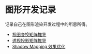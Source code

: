 # 图形开发记录

记录自己在图形渲染开发过程中的所思所得。

- [视图变换矩阵推导](https://github.com/dxm3dp/GraphicRendering/blob/main/Graphics/02%E8%A7%86%E5%9B%BE%E5%8F%98%E6%8D%A2%E7%9F%A9%E9%98%B5%E6%8E%A8%E5%AF%BC.md)
- [透视投影矩阵推导](https://github.com/dxm3dp/GraphicRendering/blob/main/Graphics/01%E9%80%8F%E8%A7%86%E6%8A%95%E5%BD%k1%E7%9F%A9%E9%98%B5%E6%8E%A8%E5%AF%BC.md)
- [Shadow Mapping 效果优化](https://github.com/dxm3dp/GraphicRendering/blob/main/Graphics/03Shadow%20Mapping%20%E6%95%88%E6%9E%9C%E4%BC%98%E5%8C%96.md)
